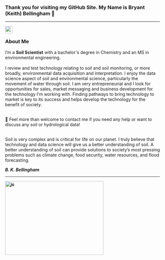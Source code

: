 ### Thank you for visiting my GitHub Site. My Name is Bryant (Keith) Bellingham 🌱

<hr />
<a href="https://www.linkedin.com/in/bkbellingham/">
  <img align="left" width="24px" src="https://cdn.jsdelivr.net/npm/simple-icons@v3/icons/linkedin.svg"  />
</a>
<br/>

### About Me 
I’m a **Soil Scientist** with a bachelor's degree in Chemistry and an MS in environmental engineering. </br> </br>
I review and test technology relating to soil and soil monitoring, or more broadly, environmental data acquisition and interpretation. I enjoy the data science aspect of soil and environmental science, particularly the movement of water through soil. I am very entrepreneurial and I look for opportunities for sales, market messaging and business development for the technology I'm working with. Finding pathways to bring technology to market is key to its success and helps develop the technology for the benefit of society.
 </br></br>
 
💬 Feel more than welcome to contact me if you need any help or want to discuss any soil or hydrological data! </br></br>
   
Soil is very complex and is critical for life on our planet. I truly believe that technology and data science will give us a better understanding of soil. A better understanding of soil can provide solutions to society’s most pressing problems such as climate change, food security, water resources, and flood forecasting.  

<b><i>
 B. K. Bellingham 
<br/>
<hr />
  

  <img align="center" alt="js" height="240" width="320" 
src="https://user-images.githubusercontent.com/62969383/197260004-f0e3ad41-27ce-4d49-a8df-16704304c2fd.jpeg">
